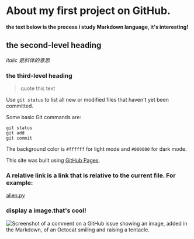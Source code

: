 # About my first project on GitHub.
**the text below is the process i study Markdown language, it's interesting!**
## the second-level heading
_italic 是斜体的意思_
### the third-level heading
> quote this text

Use `git status` to list all new or modified files that haven't yet been committed.

Some basic Git commands are:
```
git status
git add
git commit
```

The background color is `#ffffff` for light mode and `#000000` for dark mode.

This site was built using [GitHub Pages](https://pages.github.com/).

### A relative link is a link that is relative to the current file. For example:
[alien.py](alien.py)

### display a image.that's cool!
![Screenshot of a comment on a GitHub issue showing an image, added in the Markdown, of an Octocat smiling and raising a tentacle.](https://myoctocat.com/assets/images/base-octocat.svg)
